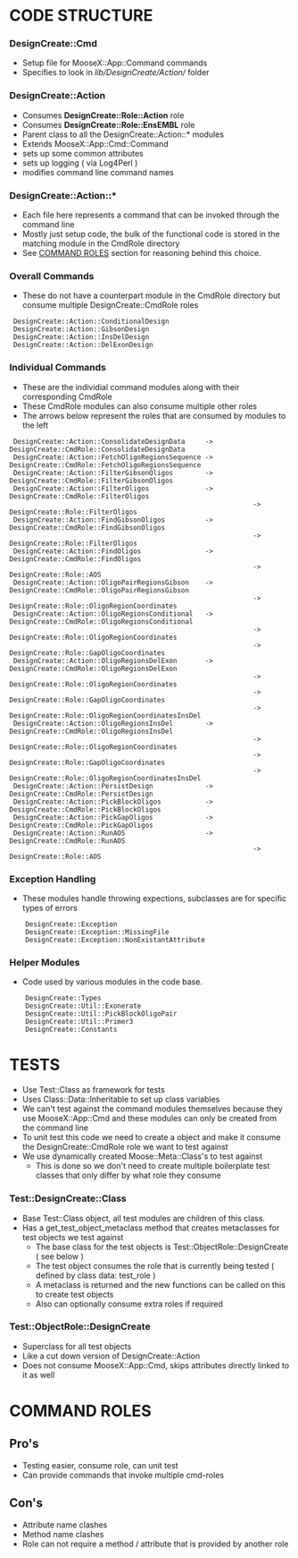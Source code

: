 CODE STRUCTURE
==============

### DesignCreate::Cmd
* Setup file for MooseX::App::Command commands
* Specifies to look in _lib/DesignCreate/Action/_ folder

### DesignCreate::Action
* Consumes **DesignCreate::Role::Action** role
* Consumes **DesignCreate::Role::EnsEMBL** role
* Parent class to all the DesignCreate::Action::\* modules
* Extends MooseX::App::Cmd::Command
* sets up some common attributes
* sets up logging ( via Log4Perl )
* modifies command line command names

### DesignCreate::Action::\*
* Each file here represents a command that can be invoked through the command line
* Mostly just setup code, the bulk of the functional code is stored in the matching module in the CmdRole directory
* See [COMMAND ROLES](#command-roles) section for reasoning behind this choice.

### Overall Commands
* These do not have a counterpart module in the CmdRole directory but consume multiple DesignCreate::CmdRole roles

```
 DesignCreate::Action::ConditionalDesign
 DesignCreate::Action::GibsonDesign
 DesignCreate::Action::InsDelDesign
 DesignCreate::Action::DelExonDesign
```

### Individual Commands
* These are the individial command modules along with their corresponding CmdRole
* These CmdRole modules can also consume multiple other roles
* The arrows below represent the roles that are consumed by modules to the left

```
 DesignCreate::Action::ConsolidateDesignData     -> DesignCreate::CmdRole::ConsolidateDesignData
 DesignCreate::Action::FetchOligoRegionsSequence -> DesignCreate::CmdRole::FetchOligoRegionsSequence
 DesignCreate::Action::FilterGibsonOligos        -> DesignCreate::CmdRole::FilterGibsonOligos
 DesignCreate::Action::FilterOligos              -> DesignCreate::CmdRole::FilterOligos
                                                             -> DesignCreate::Role::FilterOligos
 DesignCreate::Action::FindGibsonOligos          -> DesignCreate::CmdRole::FindGibsonOligos
                                                             -> DesignCreate::Role::FilterOligos
 DesignCreate::Action::FindOligos                -> DesignCreate::CmdRole::FindOligos
                                                             -> DesignCreate::Role::AOS
 DesignCreate::Action::OligoPairRegionsGibson    -> DesignCreate::CmdRole::OligoPairRegionsGibson
                                                             -> DesignCreate::Role::OligoRegionCoordinates
 DesignCreate::Action::OligoRegionsConditional   -> DesignCreate::CmdRole::OligoRegionsConditional
                                                             -> DesignCreate::Role::OligoRegionCoordinates
                                                             -> DesignCreate::Role::GapOligoCoordinates
 DesignCreate::Action::OligoRegionsDelExon       -> DesignCreate::CmdRole::OligoRegionsDelExon
                                                             -> DesignCreate::Role::OligoRegionCoordinates
                                                             -> DesignCreate::Role::GapOligoCoordinates
                                                             -> DesignCreate::Role::OligoRegionCoordinatesInsDel
 DesignCreate::Action::OligoRegionsInsDel        -> DesignCreate::CmdRole::OligoRegionsInsDel
                                                             -> DesignCreate::Role::OligoRegionCoordinates
                                                             -> DesignCreate::Role::GapOligoCoordinates
                                                             -> DesignCreate::Role::OligoRegionCoordinatesInsDel
 DesignCreate::Action::PersistDesign             -> DesignCreate::CmdRole::PersistDesign
 DesignCreate::Action::PickBlockOligos           -> DesignCreate::CmdRole::PickBlockOligos
 DesignCreate::Action::PickGapOligos             -> DesignCreate::CmdRole::PickGapOligos
 DesignCreate::Action::RunAOS                    -> DesignCreate::CmdRole::RunAOS
                                                             -> DesignCreate::Role::AOS
```


### Exception Handling
* These modules handle throwing expections, subclasses are for specific types of errors

```
    DesignCreate::Exception
    DesignCreate::Exception::MissingFile
    DesignCreate::Exception::NonExistantAttribute
```

### Helper Modules
* Code used by various modules in the code base.

```
    DesignCreate::Types
    DesignCreate::Util::Exonerate
    DesignCreate::Util::PickBlockOligoPair
    DesignCreate::Util::Primer3
    DesignCreate::Constants
```

TESTS
=====

* Use Test::Class as framework for tests
* Uses Class::Data::Inheritable to set up class variables
* We can't test against the command modules themselves because they use MooseX::App::Cmd and these modules can only be created from the command line
* To unit test this code we need to create a object and make it consume the DesignCreate::CmdRole role we want to test against
* We use dynamically created Moose::Meta::Class's to test against
    * This is done so we don't need to create multiple boilerplate test classes that only differ by what role they consume

### Test::DesignCreate::Class
* Base Test::Class object, all test modules are children of this class.
* Has a get_test_object_metaclass method that creates metaclasses for test objects we test against
    * The base class for the test objects is Test::ObjectRole::DesignCreate ( see below )
    * The test object consumes the role that is currently being tested ( defined by class data: test_role )
    * A metaclass is returned and the new functions can be called on this to create test objects
    * Also can optionally consume extra roles if required

### Test::ObjectRole::DesignCreate
* Superclass for all test objects
* Like a cut down version of DesignCreate::Action
* Does not consume MooseX::App::Cmd, skips attributes directly linked to it as well


COMMAND ROLES
=============

Pro's
-----
* Testing easier, consume role, can unit test
* Can provide commands that invoke multiple cmd-roles

Con's
-----
* Attribute name clashes
* Method name clashes
* Role can not require a method / attribute that is provided by another role
